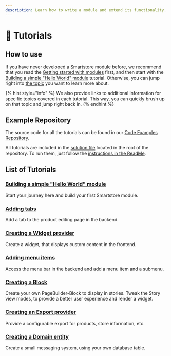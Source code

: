 ```yaml
---
description: Learn how to write a module and extend its functionality.
---
```


# 🥚 Tutorials

## How to use

If you have never developed a Smartstore module before, we recommend that you read the [Getting started with modules](../getting-started-with-modules.md) first, and then start with the [Building a simple "Hello World" module](../tutorials/building-a-simple-hello-world-module.md) tutorial. Otherwise, you can jump right into [the topic](./#list-of-tutorials) you want to learn more about.

{% hint style="info" %}
We also provide links to additional information for specific topics covered in each tutorial. This way, you can quickly brush up on that topic and jump right back in.
{% endhint %}

## Example Repository

The source code for all the tutorials can be found in our [Code Examples Repository](https://github.com/smartstore/dev-docs-code-examples).

All tutorials are included in the [solution file](https://github.com/smartstore/dev-docs-code-examples/blob/main/Smartstore.CodeExamples.sln) located in the root of the repository. To run them, just follow the [instructions in the ReadMe](https://github.com/smartstore/dev-docs-code-examples#installation).

## List of Tutorials

### [Building a simple "Hello World" module](../tutorials/building-a-simple-hello-world-module.md)

Start your journey here and build your first Smartstore module.

### [Adding tabs](adding-tabs.md)

Add a tab to the product editing page in the backend.

### [Creating a Widget provider](creating-a-widget-provider.md)

Create a widget, that displays custom content in the frontend.

### [Adding menu items](adding-menu-items.md)

Access the menu bar in the backend and add a menu item and a submenu.

### [Creating a Block](creating-a-block.md)

Create your own PageBuilder-Block to display in stories. Tweak the Story view modes, to provide a better user experience and render a widget.

### [Creating an Export provider](creating-a-export-provider.md)

Provide a configurable export for products, store information, etc.

### [Creating a Domain entity](creating-a-domain-entity.md)

Create a small messaging system, using your own database table.
